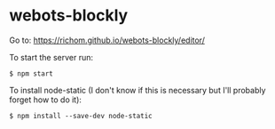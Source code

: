# webots-blockly

Go to: https://richom.github.io/webots-blockly/editor/

To start the server run:

    $ npm start

To install node-static (I don't know if this is necessary but I'll probably forget how to do it):

    $ npm install --save-dev node-static
